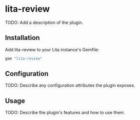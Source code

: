 # lita-review

TODO: Add a description of the plugin.

## Installation

Add lita-review to your Lita instance's Gemfile:

``` ruby
gem "lita-review"
```

## Configuration

TODO: Describe any configuration attributes the plugin exposes.

## Usage

TODO: Describe the plugin's features and how to use them.

